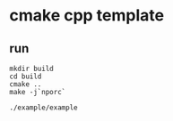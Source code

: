 # cmake cpp template

## run

```
mkdir build
cd build
cmake ..
make -j`nporc`

./example/example
```